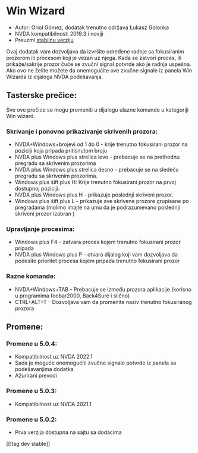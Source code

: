 # Win Wizard #

* Autor: Oriol Gómez, dodatak trenutno održava Łukasz Golonka
* NVDA kompatibilnost: 2019.3 i noviji
* Preuzmi [stabilnu verziju ][1]

Ovaj dodatak vam dozvoljava da izvršite određene radnje sa fokusiranim
prozorom ili procesom koji je vezan uz njega.  Kada se zatvori proces, ili
prikaže/sakrije prozor čuće se zvučni signal potvrde ako je radnja uspešna.
Ako ovo ne želite možete da onemogućite ove zvučne signale iz panela Win
Wizarda iz dijaloga NVDA podešavanja.

## Tasterske prečice:
Sve ove prečice se mogu promeniti u dijalogu ulazne komande u kategoriji Win
wizard.
### Skrivanje i ponovno prikazivanje skrivenih prozora:
* NVDA+Windows+brojevi od 1 do 0 - krije trenutno fokusirani prozor na
  poziciji koja pripada pritisnutom broju
* NVDA plus Windows plus strelica levo - prebacuje se na prethodnu pregradu
  sa skrivenim prozorima
* NVDA plus Windows plus strelica desno - prebacuje se na sledeću pregradu
  sa skrivenim prozorima.
* Windows  plus šift plus H: Krije trenutno fokusirani prozor na prvoj
  dostupnoj poziciji.
* NVDA plus Windows plus H - prikazuje poslednji skriveni prozor.
* Windows plus šift plus L - prikazuje sve skrivene prozore grupisane po
  pregradama (molimo imajte na umu da je podrazumevano poslednji skriveni
  prozor izabran )

### Upravljanje procesima:
* Windows plus F4 - zatvara proces kojem trenutno fokusirani prozor pripada
* NVDA plus Windows plus P - otvara dijalog koji vam dozvoljava da podesite
  prioritet procesa kojem pripada trenutno fokusirani prozor

### Razne komande:
* NVDA+Windows+TAB - Prebacuje se između prozora aplikacije (korisno u
  programima foobar2000, Back4Sure i slično)
* CTRL+ALT+T - Dozvoljava vam da promenite naziv trenutno fokusiranog
  prozora

## Promene:

### Promene u 5.0.4:

* Kompatibilnost uz NVDA 2022.1
* Sada je moguće onemogućiti zvučne signale potvrde iz panela sa
  podešavanjima dodatka
* Ažurirani prevodi

### Promene u 5.0.3:

* Kompatibilnost uz NVDA 2021.1

### Promene u 5.0.2:

* Prva verzija dostupna na sajtu sa dodacima

[[!tag dev stable]]

[1]: https://addons.nvda-project.org/files/get.php?file=winwizard
